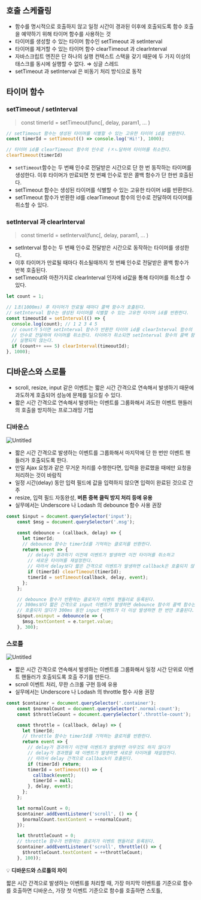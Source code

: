 ## 호출 스케쥴링

- 함수를 명시적으로 호출하지 않고 일정 시간이 경과된 이후에 호출되도록 함수 호출을 예약하기 위해 타이머 함수를 사용하는 것
- 타이머를 생성할 수 있는  타이머 함수인 setTimeout 과 setInterval
- 타이머를 제거할 수 있는 타이머 함수 clearTimeout 과 clearInterval
- 자바스크립트 엔진은 단 하나의 실행 컨텍스트 스택을 갖기 때문에 두 가지 이상의 태스크를 동시에 실행할 수 없다. ⇒ 싱글 스레드
- setTimeout 과 setInterval 은 비동기 처리 방식으로 동작

## 타이머 함수

### setTimeout / setInterval

> const timerId = setTimeout(func[, delay, param1, … )
> 

```jsx
// setTimeout 함수는 생성된 타이머를 식별할 수 있는 고유한 타이머 id를 반환한다.
const timerId = setTimeout(() => console.log('Hi!'), 1000);

// 타이머 id를 clearTimeout 함수의 인수로 ㅓㅈㄴ달하여 타이머를 취소한다.
clearTimeout(timerId)
```

- `setTimeout`함수는 두 번째 인수로 전달받은 시간으로 단 한 번 동작하는 타이머를 생성한다. 이후 타이머가 만료되면 첫 번째 인수로 받은 콜백 함수가 단 한번 호출된다.
- setTimeout 함수는 생성된 타이머를 식별할 수 있는 고유한 타이머 id를 반환한다.
- setTimeout 함수가 반환한 id를 clearTimeout 함수의 인수로 전달하여 타이머를 취소할 수 있다.

### setInterval 과 clearInterval

> const timerId = setInterval(func[, delay, param1, … )
> 

- setInterval 함수는 두 번째 인수로 전달받은 시간으로 동작하는 타이머를 생성한다.
- 이후 타이머가 만료될 때마다 취소될때까지 첫 번째 인수로 전달받은 콜백 함수가 반복 호출된다.
- setTimeout와 마찬가지로 clearInterval 인자에 id값을 통해 타이머를 취소할 수 있다.

```jsx
let count = 1;

// 1초(1000ms) 후 타이머가 만료될 때마다 콜백 함수가 호출된다.
// setInterval 함수는 생성된 타이머를 식별할 수 있는 고유한 타이머 id를 반환한다.
const timeoutId = setInterval(() => {
  console.log(count); // 1 2 3 4 5
  // count가 5이면 setInterval 함수가 반환한 타이머 id를 clearInterval 함수의
  // 인수로 전달하여 타이머를 취소한다. 타이머가 취소되면 setInterval 함수의 콜백 함수가
  // 실행되지 않는다.
  if (count++ === 5) clearInterval(timeoutId);
}, 1000);
```

## 디바운스와 스로틀

- scroll, resize, input 같은 이벤트는 짧은 시간 간격으로 연속해서 발생하기 때문에 과도하게 호출되어 성능에 문제를 일으킬 수 있다.
- 짧은 시간 간격으로 연속해서 발생하는 이벤트를 그룹화해서 과도한 이벤트 핸들러의 호출을 방지하는 프로그래밍 기법

### 디바운스

![Untitled](https://prod-files-secure.s3.us-west-2.amazonaws.com/b19e4487-dfef-4395-9201-8b3dc303ca25/10a00f65-7cb3-492e-8afa-33ae77b4c1cf/Untitled.png)

- 짧은 시간 간격으로 발생하는 이벤트를 그룹화해서 마지막에 단 한 번만 이벤트 핸들러가 호출되도록 한다.
- 만일 Ajax 요청과 같은 무거운 처리를 수행한다면, 입력을 완료했을 때에만 요청을 처리하는 것이 바람직
- 일정 시간(delay) 동안 입력 필드에 값을 입력하지 않으면 입력이 완료된 것으로 간주
- resize, 입력 필드 자동완성, **버튼 중복 클릭 방지 처리 등에 유용**
- 실무에서는 Underscore 나 Lodash 의 debounce 함수 사용 권장

```jsx
const $input = document.querySelector('input');
    const $msg = document.querySelector('.msg');

    const debounce = (callback, delay) => {
      let timerId;
      // debounce 함수는 timerId를 기억하는 클로저를 반환한다.
      return event => {
        // delay가 경과하기 이전에 이벤트가 발생하면 이전 타이머를 취소하고
        // 새로운 타이머를 재설정한다.
        // 따라서 delay보다 짧은 간격으로 이벤트가 발생하면 callback은 호출되지 않는다.
        if (timerId) clearTimeout(timerId);
        timerId = setTimeout(callback, delay, event);
      };
    };

    // debounce 함수가 반환하는 클로저가 이벤트 핸들러로 등록된다.
    // 300ms보다 짧은 간격으로 input 이벤트가 발생하면 debounce 함수의 콜백 함수는
    // 호출되지 않다가 300ms 동안 input 이벤트가 더 이상 발생하면 한 번만 호출된다.
    $input.oninput = debounce(e => {
      $msg.textContent = e.target.value;
    }, 300);
```

### 스로틀

![Untitled](https://prod-files-secure.s3.us-west-2.amazonaws.com/b19e4487-dfef-4395-9201-8b3dc303ca25/6c6c37c5-a248-4bdb-9763-63040acb50a1/Untitled.png)

- 짧은 시간 간격으로 연속해서 발생하는 이벤트를 그룹화해서 일정 시간 단위로 이벤트 핸들러가 호출되도록 호출 주기를 만든다.
- scroll 이벤트 처리, 무한 스크롤 구현 등에 유용
- 실무에서는 Underscore 나 Lodash 의 throttle  함수 사용 권장

```jsx
const $container = document.querySelector('.container');
    const $normalCount = document.querySelector('.normal-count');
    const $throttleCount = document.querySelector('.throttle-count');

    const throttle = (callback, delay) => {
      let timerId;
      // throttle 함수는 timerId를 기억하는 클로저를 반환한다.
      return event => {
        // delay가 경과하기 이전에 이벤트가 발생하면 아무것도 하지 않다가
        // delay가 경과했을 때 이벤트가 발생하면 새로운 타이머를 재설정한다.
        // 따라서 delay 간격으로 callback이 호출된다.
        if (timerId) return;
        timerId = setTimeout(() => {
          callback(event);
          timerId = null;
        }, delay, event);
      };
    };

    let normalCount = 0;
    $container.addEventListener('scroll', () => {
      $normalCount.textContent = ++normalCount;
    });

    let throttleCount = 0;
    // throttle 함수가 반환하는 클로저가 이벤트 핸들러로 등록된다.
    $container.addEventListener('scroll', throttle(() => {
      $throttleCount.textContent = ++throttleCount;
    }, 100));
```

💡 **디바운드와 스로틀의 차이**

짧은 시간 간격으로 발생하는 이벤트를 처리할 때, 
가장 마지막 이벤트를 기준으로 함수를 호출하면 디바운스,
가장 첫 이벤트 기준으로 함수를 호출하면 스토틀,

